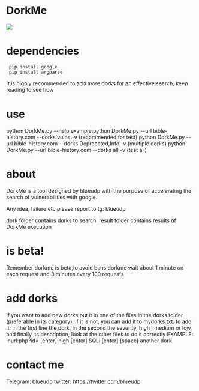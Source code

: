 # DorkMe
<a href="https://asciinema.org/a/XT6U3c9XqwSNN4vTetxssc0e9" target="_blank"><img src="https://asciinema.org/a/XT6U3c9XqwSNN4vTetxssc0e9.png" /></a>

# dependencies
     pip install google
     pip install argparse
It is highly recommended to add more dorks for an effective search, keep reading to see how

# use
python DorkMe.py --help
example:python DorkMe.py --url bible-history.com --dorks vulns -v (recommended for test)
python DorkMe.py --url bible-history.com --dorks Deprecated,Info -v (multiple dorks)
python DorkMe.py --url bible-history.com --dorks all -v (test all)

# about
DorkMe is a tool designed by blueudp with the purpose of accelerating the search of vulnerabilities with google.

Any idea, failure etc please report to tg: blueudp

dork folder contains dorks to search, result folder contains results of DorkMe execution
# is beta!
Remember dorkme is beta,to avoid bans dorkme wait about 1 minute on each request and 3 minutes every 100 requests

# add dorks 

if you want to add new dorks put it in one of the files in the dorks folder (preferable in its category), if it is not, you can add it to mydorks.txt.
    to add it: in the first line the dork, in the second the severity, high , medium or low, and finally its description, look at the other files to do it correctly
EXAMPLE:
    inurl:php?id= [enter]
    high [enter]
    SQLi [enter]
    (space)
    another dork
# contact me
Telegram: blueudp
twitter: https://twitter.com/blueudp
